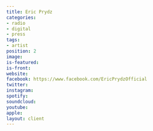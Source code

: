 ```yaml
---
title: Eric Prydz
categories:
- radio
- digital
- press
tags:
- artist
position: 2
image: 
is-featured: 
is-front: 
website: 
facebook: https://www.facebook.com/EricPrydzOfficial
twitter: 
instagram: 
spotify: 
soundcloud: 
youtube: 
apple: 
layout: client
---
```


